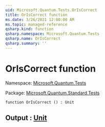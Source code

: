 ```yaml
---
uid: Microsoft.Quantum.Tests.OrIsCorrect
title: OrIsCorrect function
ms.date: 3/26/2021 12:00:00 AM
ms.topic: managed-reference
qsharp.kind: function
qsharp.namespace: Microsoft.Quantum.Tests
qsharp.name: OrIsCorrect
qsharp.summary: ''
---
```


# OrIsCorrect function

Namespace: [Microsoft.Quantum.Tests](xref:Microsoft.Quantum.Tests)

Package: [Microsoft.Quantum.Standard.Tests](https://nuget.org/packages/Microsoft.Quantum.Standard.Tests)




```qsharp
function OrIsCorrect () : Unit
```


## Output : [Unit](xref:microsoft.quantum.lang-ref.unit)

